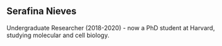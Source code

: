 ## Serafina Nieves  
Undergraduate Researcher (2018-2020) - now a PhD student at Harvard, studying molecular and cell biology.
